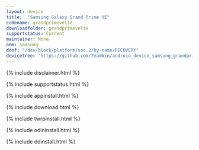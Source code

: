 ```yaml
---
layout: device
title:  "Samsung Galaxy Grand Prime VE"
codename: grandprimevelte
downloadfolder: grandprimevelte
supportstatus: Current
maintainer: None
oem: Samsung
ddof: "/dev/block/platform/soc.2/by-name/RECOVERY"
devicetree: "https://github.com/TeamWin/android_device_samsung_grandprimevelte"
---
```


{% include disclaimer.html %}

{% include supportstatus.html %}

{% include appinstall.html %}

{% include download.html %}

{% include twrpinstall.html %}

{% include odininstall.html %}

{% include ddinstall.html %}
